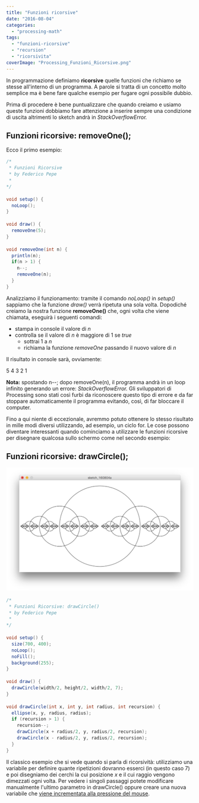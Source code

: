 ```yaml
---
title: "Funzioni ricorsive"
date: "2016-08-04"
categories: 
  - "processing-math"
tags: 
  - "funzioni-ricorsive"
  - "recursion"
  - "ricorsivita"
coverImage: "Processing_Funzioni_Ricorsive.png"
---
```


In programmazione definiamo **ricorsive** quelle funzioni che richiamo se stesse all'interno di un programma. A parole si tratta di un concetto molto semplice ma è bene fare qualche esempio per fugare ogni possibile dubbio.

Prima di procedere è bene puntualizzare che quando creiamo e usiamo queste funzioni dobbiamo fare attenzione a inserire sempre una condizione di uscita altrimenti lo sketch andrà in _StackOverflowError._

## Funzioni ricorsive: removeOne();

Ecco il primo esempio:

```java
/*
 * Funzioni Ricorsive
 * by Federico Pepe
 *
*/

void setup() {
  noLoop();
}

void draw() {
  removeOne(5);
}

void removeOne(int n) {
  println(n);
  if(n > 1) {
    n--;
    removeOne(n);
  }
}
```

Analizziamo il funzionamento: tramite il comando _noLoop()_ in _setup()_ sappiamo che la funzione _draw()_ verrà ripetuta una sola volta. Dopodiché creiamo la nostra funzione **removeOne()** che, ogni volta che viene chiamata, eseguirà i seguenti comandi:

- stampa in console il valore di _n_
- controlla se il valore di _n_ è maggiore di 1 se _true_
    - sottrai 1 a _n_
    - richiama la funzione _removeOne_ passando il nuovo valore di _n_

Il risultato in console sarà, ovviamente:

5
4
3
2
1

**Nota:** spostando n--; dopo removeOne(n), il programma andrà in un loop infinito generando un errore: _StackOverflowError._ Gli sviluppatori di Processing sono stati così furbi da riconoscere questo tipo di errore e da far stoppare automaticamente il programma evitando, così, di far bloccare il computer.

Fino a qui niente di eccezionale, avremmo potuto ottenere lo stesso risultato in mille modi diversi utilizzando, ad esempio, un ciclo for. Le cose possono diventare interessanti quando cominciamo a utilizzare le funzioni ricorsive per disegnare qualcosa sullo schermo come nel secondo esempio:

## Funzioni ricorsive: drawCircle();

![Funzioni Ricorsive](/assets/images/Processing_Funzioni_Ricorsive-1024x673.png)

```java
/*
 * Funzioni Ricorsive: drawCircle()
 * by Federico Pepe
 *
*/

void setup() {
  size(700, 400);
  noLoop();
  noFill();
  background(255);
}

void draw() {
  drawCircle(width/2, height/2, width/2, 7);
}

void drawCircle(int x, int y, int radius, int recursion) {
  ellipse(x, y, radius, radius);
  if (recursion > 1) {
    recursion--;
    drawCircle(x + radius/2, y, radius/2, recursion);
    drawCircle(x - radius/2, y, radius/2, recursion);
  }
}
```

Il classico esempio che si vede quando si parla di ricorsività: utilizziamo una variabile per definire quante ripetizioni dovranno esserci (in questo caso 7) e poi disegniamo dei cerchi la cui posizione _x_ e il cui raggio vengono dimezzati ogni volta. Per vedere i singoli passaggi potete modificare manualmente l'ultimo parametro in drawCircle() oppure creare una nuova variabile che [viene incrementata alla pressione del mouse](https://gist.github.com/federico-pepe/a835bc8e4bdeeb95afe4c47144e40943).
